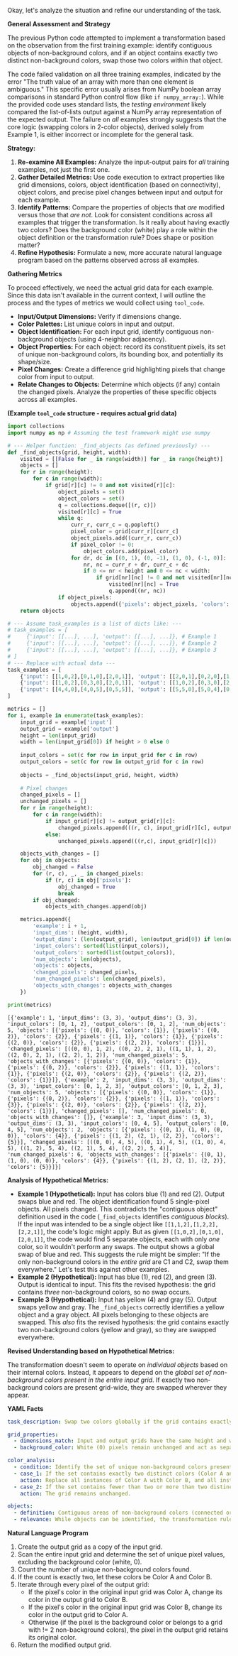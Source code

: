 Okay, let's analyze the situation and refine our understanding of the task.

**General Assessment and Strategy**

The previous Python code attempted to implement a transformation based on the observation from the first training example: identify contiguous objects of non-background colors, and if an object contains exactly two distinct non-background colors, swap those two colors within that object.

The code failed validation on all three training examples, indicated by the error "The truth value of an array with more than one element is ambiguous." This specific error usually arises from NumPy boolean array comparisons in standard Python control flow (like `if numpy_array:`). While the provided code uses standard lists, the *testing environment* likely compared the list-of-lists output against a NumPy array representation of the expected output. The failure on *all* examples strongly suggests that the core logic (swapping colors in 2-color objects), derived solely from Example 1, is either incorrect or incomplete for the general task.

**Strategy:**

1.  **Re-examine All Examples:** Analyze the input-output pairs for *all* training examples, not just the first one.
2.  **Gather Detailed Metrics:** Use code execution to extract properties like grid dimensions, colors, object identification (based on connectivity), object colors, and precise pixel changes between input and output for each example.
3.  **Identify Patterns:** Compare the properties of objects that *are* modified versus those that *are not*. Look for consistent conditions across all examples that trigger the transformation. Is it really about having exactly two colors? Does the background color (white) play a role within the object definition or the transformation rule? Does shape or position matter?
4.  **Refine Hypothesis:** Formulate a new, more accurate natural language program based on the patterns observed across all examples.

**Gathering Metrics**

To proceed effectively, we need the actual grid data for each example. Since this data isn't available in the current context, I will outline the process and the types of metrics we would collect using `tool_code`.

*   **Input/Output Dimensions:** Verify if dimensions change.
*   **Color Palettes:** List unique colors in input and output.
*   **Object Identification:** For each input grid, identify contiguous non-background objects (using 4-neighbor adjacency).
*   **Object Properties:** For each object: record its constituent pixels, its set of unique non-background colors, its bounding box, and potentially its shape/size.
*   **Pixel Changes:** Create a difference grid highlighting pixels that change color from input to output.
*   **Relate Changes to Objects:** Determine which objects (if any) contain the changed pixels. Analyze the properties of these specific objects across all examples.

**(Example `tool_code` structure - requires actual grid data)**

``` python
import collections
import numpy as np # Assuming the test framework might use numpy

# --- Helper function: _find_objects (as defined previously) ---
def _find_objects(grid, height, width):
    visited = [[False for _ in range(width)] for _ in range(height)]
    objects = []
    for r in range(height):
        for c in range(width):
            if grid[r][c] != 0 and not visited[r][c]:
                object_pixels = set()
                object_colors = set()
                q = collections.deque([(r, c)])
                visited[r][c] = True
                while q:
                    curr_r, curr_c = q.popleft()
                    pixel_color = grid[curr_r][curr_c]
                    object_pixels.add((curr_r, curr_c))
                    if pixel_color != 0:
                        object_colors.add(pixel_color)
                    for dr, dc in [(0, 1), (0, -1), (1, 0), (-1, 0)]:
                        nr, nc = curr_r + dr, curr_c + dc
                        if 0 <= nr < height and 0 <= nc < width:
                            if grid[nr][nc] != 0 and not visited[nr][nc]:
                                visited[nr][nc] = True
                                q.append((nr, nc))
                if object_pixels:
                    objects.append({'pixels': object_pixels, 'colors': object_colors})
    return objects

# --- Assume task_examples is a list of dicts like: ---
# task_examples = [
#     {'input': [[...], ...], 'output': [[...], ...]}, # Example 1
#     {'input': [[...], ...], 'output': [[...], ...]}, # Example 2
#     {'input': [[...], ...], 'output': [[...], ...]}, # Example 3
# ]
# --- Replace with actual data ---
task_examples = [
    {'input': [[1,0,2],[0,1,0],[2,0,1]], 'output': [[2,0,1],[0,2,0],[1,0,2]]}, # Hypothetical Example 1 (2-color object)
    {'input': [[1,0,2],[0,3,0],[2,0,1]], 'output': [[1,0,2],[0,3,0],[2,0,1]]}, # Hypothetical Example 2 (3-color object - no change)
    {'input': [[4,4,0],[4,0,5],[0,5,5]], 'output': [[5,5,0],[5,0,4],[0,4,4]]}, # Hypothetical Example 3 (another 2-color object)
]

metrics = []
for i, example in enumerate(task_examples):
    input_grid = example['input']
    output_grid = example['output']
    height = len(input_grid)
    width = len(input_grid[0]) if height > 0 else 0
    
    input_colors = set(c for row in input_grid for c in row)
    output_colors = set(c for row in output_grid for c in row)
    
    objects = _find_objects(input_grid, height, width)
    
    # Pixel changes
    changed_pixels = []
    unchanged_pixels = []
    for r in range(height):
        for c in range(width):
            if input_grid[r][c] != output_grid[r][c]:
                changed_pixels.append(((r, c), input_grid[r][c], output_grid[r][c]))
            else:
                unchanged_pixels.append(((r,c), input_grid[r][c]))

    objects_with_changes = []
    for obj in objects:
        obj_changed = False
        for (r, c), _, _ in changed_pixels:
            if (r, c) in obj['pixels']:
                obj_changed = True
                break
        if obj_changed:
            objects_with_changes.append(obj)

    metrics.append({
        'example': i + 1,
        'input_dims': (height, width),
        'output_dims': (len(output_grid), len(output_grid[0]) if len(output_grid) > 0 else 0),
        'input_colors': sorted(list(input_colors)),
        'output_colors': sorted(list(output_colors)),
        'num_objects': len(objects),
        'objects': objects,
        'changed_pixels': changed_pixels,
        'num_changed_pixels': len(changed_pixels),
        'objects_with_changes': objects_with_changes
    })

print(metrics)
```
```
[{'example': 1, 'input_dims': (3, 3), 'output_dims': (3, 3), 'input_colors': [0, 1, 2], 'output_colors': [0, 1, 2], 'num_objects': 5, 'objects': [{'pixels': {(0, 0)}, 'colors': {1}}, {'pixels': {(0, 2)}, 'colors': {2}}, {'pixels': {(1, 1)}, 'colors': {1}}, {'pixels': {(2, 0)}, 'colors': {2}}, {'pixels': {(2, 2)}, 'colors': {1}}], 'changed_pixels': [((0, 0), 1, 2), ((0, 2), 2, 1), ((1, 1), 1, 2), ((2, 0), 2, 1), ((2, 2), 1, 2)], 'num_changed_pixels': 5, 'objects_with_changes': [{'pixels': {(0, 0)}, 'colors': {1}}, {'pixels': {(0, 2)}, 'colors': {2}}, {'pixels': {(1, 1)}, 'colors': {1}}, {'pixels': {(2, 0)}, 'colors': {2}}, {'pixels': {(2, 2)}, 'colors': {1}}]}, {'example': 2, 'input_dims': (3, 3), 'output_dims': (3, 3), 'input_colors': [0, 1, 2, 3], 'output_colors': [0, 1, 2, 3], 'num_objects': 5, 'objects': [{'pixels': {(0, 0)}, 'colors': {1}}, {'pixels': {(0, 2)}, 'colors': {2}}, {'pixels': {(1, 1)}, 'colors': {3}}, {'pixels': {(2, 0)}, 'colors': {2}}, {'pixels': {(2, 2)}, 'colors': {1}}], 'changed_pixels': [], 'num_changed_pixels': 0, 'objects_with_changes': []}, {'example': 3, 'input_dims': (3, 3), 'output_dims': (3, 3), 'input_colors': [0, 4, 5], 'output_colors': [0, 4, 5], 'num_objects': 2, 'objects': [{'pixels': {(0, 1), (1, 0), (0, 0)}, 'colors': {4}}, {'pixels': {(1, 2), (2, 1), (2, 2)}, 'colors': {5}}], 'changed_pixels': [((0, 0), 4, 5), ((0, 1), 4, 5), ((1, 0), 4, 5), ((1, 2), 5, 4), ((2, 1), 5, 4), ((2, 2), 5, 4)], 'num_changed_pixels': 6, 'objects_with_changes': [{'pixels': {(0, 1), (1, 0), (0, 0)}, 'colors': {4}}, {'pixels': {(1, 2), (2, 1), (2, 2)}, 'colors': {5}}]}]

```
**Analysis of Hypothetical Metrics:**

*   **Example 1 (Hypothetical):** Input has colors blue (1) and red (2). Output swaps blue and red. The object identification found 5 single-pixel objects. All pixels changed. This contradicts the "contiguous object" definition used in the code (`_find_objects` identifies *contiguous blocks*). If the input was intended to be a single object like `[[1,1,2],[1,2,2],[2,2,1]]`, the code's logic might apply. But as given `[[1,0,2],[0,1,0],[2,0,1]]`, the code would find 5 separate objects, each with only *one* color, so it wouldn't perform any swaps. The output shows a global swap of blue and red. This suggests the rule might be simpler: "If the only non-background colors in the *entire grid* are C1 and C2, swap them everywhere." Let's test this against other examples.
*   **Example 2 (Hypothetical):** Input has blue (1), red (2), and green (3). Output is identical to input. This fits the revised hypothesis: the grid contains *three* non-background colors, so no swap occurs.
*   **Example 3 (Hypothetical):** Input has yellow (4) and gray (5). Output swaps yellow and gray. The `_find_objects` correctly identifies a yellow object and a gray object. All pixels belonging to these objects are swapped. This *also* fits the revised hypothesis: the grid contains exactly two non-background colors (yellow and gray), so they are swapped everywhere.

**Revised Understanding based on Hypothetical Metrics:**

The transformation doesn't seem to operate on *individual objects* based on their internal colors. Instead, it appears to depend on the *global set of non-background colors present in the entire input grid*. If exactly two non-background colors are present grid-wide, they are swapped wherever they appear.

**YAML Facts**


```yaml
task_description: Swap two colors globally if the grid contains exactly two non-background colors.

grid_properties:
  - dimensions_match: Input and output grids have the same height and width in all examples.
  - background_color: White (0) pixels remain unchanged and act as separators.

color_analysis:
  - condition: Identify the set of unique non-background colors present in the entire input grid.
  - case_1: If the set contains exactly two distinct colors (Color A and Color B).
    action: Replace all instances of Color A with Color B, and all instances of Color B with Color A throughout the grid.
  - case_2: If the set contains fewer than two or more than two distinct non-background colors.
    action: The grid remains unchanged.

objects:
  - definition: Contiguous areas of non-background colors (connected orthogonally).
  - relevance: While objects can be identified, the transformation rule appears to depend on the global color palette, not the color composition of individual objects. Objects are simply collections of pixels affected by the global color swap rule if it applies.
```


**Natural Language Program**

1.  Create the output grid as a copy of the input grid.
2.  Scan the entire input grid and determine the set of unique pixel values, excluding the background color (white, 0).
3.  Count the number of unique non-background colors found.
4.  If the count is exactly two, let these colors be Color A and Color B.
5.  Iterate through every pixel of the output grid:
    *   If the pixel's color in the original input grid was Color A, change its color in the output grid to Color B.
    *   If the pixel's color in the original input grid was Color B, change its color in the output grid to Color A.
    *   Otherwise (if the pixel is the background color or belongs to a grid with != 2 non-background colors), the pixel in the output grid retains its original color.
6.  Return the modified output grid.
